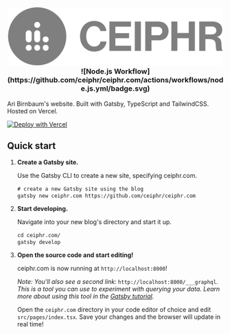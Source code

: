 <!--suppress HtmlDeprecatedAttribute -->
<h3 align="center">
  <a href="https://www.ceiphr.com/">
    <!--suppress CheckImageSize -->
    <img width="500px" alt="Profile Logo" src="readme-banner.png">
  </a>
  ![Node.js Workflow](https://github.com/ceiphr/ceiphr.com/actions/workflows/node.js.yml/badge.svg)
</h3>


Ari Birnbaum's website. Built with Gatsby, TypeScript and TailwindCSS. Hosted on Vercel.

[![Deploy with Vercel](https://vercel.com/button)](https://vercel.com/new/git/external?repository-url=https%3A%2F%2Fgithub.com%2Fceiphr%2Fceiphr.com&project-name=ceiphr&repo-name=ceiphr.com)

## Quick start

1. **Create a Gatsby site.**

   Use the Gatsby CLI to create a new site, specifying ceiphr.com.

   ```shell
   # create a new Gatsby site using the blog
   gatsby new ceiphr.com https://github.com/ceiphr/ceiphr.com
   ```

1. **Start developing.**

   Navigate into your new blog's directory and start it up.

   ```shell
   cd ceiphr.com/
   gatsby develop
   ```

1. **Open the source code and start editing!**

   ceiphr.com is now running at `http://localhost:8000`!

   _Note: You'll also see a second link:_ `http://localhost:8000/___graphql`_. This is a tool you can use to experiment
   with querying your data. Learn more about using this tool in
   the [Gatsby tutorial](https://www.gatsbyjs.org/tutorial/part-five/#introducing-graphiql)._

   Open the `ceiphr.com` directory in your code editor of choice and edit `src/pages/index.tsx`. Save your changes and
   the browser will update in real time!
